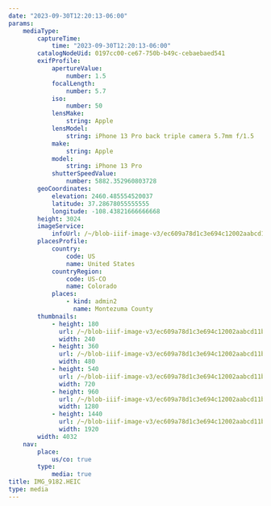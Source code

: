```yaml
---
date: "2023-09-30T12:20:13-06:00"
params:
    mediaType:
        captureTime:
            time: "2023-09-30T12:20:13-06:00"
        catalogNodeUid: 0197cc00-ce67-750b-b49c-cebaebaed541
        exifProfile:
            apertureValue:
                number: 1.5
            focalLength:
                number: 5.7
            iso:
                number: 50
            lensMake:
                string: Apple
            lensModel:
                string: iPhone 13 Pro back triple camera 5.7mm f/1.5
            make:
                string: Apple
            model:
                string: iPhone 13 Pro
            shutterSpeedValue:
                number: 5882.352960803728
        geoCoordinates:
            elevation: 2460.485554520037
            latitude: 37.28678055555555
            longitude: -108.43821666666668
        height: 3024
        imageService:
            infoUrl: /~/blob-iiif-image-v3/ec609a78d1c3e694c12002aabcd11b8d9d783ce9aa0c5e0647f9c620b6e34088/info.json
        placesProfile:
            country:
                code: US
                name: United States
            countryRegion:
                code: US-CO
                name: Colorado
            places:
                - kind: admin2
                  name: Montezuma County
        thumbnails:
            - height: 180
              url: /~/blob-iiif-image-v3/ec609a78d1c3e694c12002aabcd11b8d9d783ce9aa0c5e0647f9c620b6e34088/full/240%2C180/0/default.jpg
              width: 240
            - height: 360
              url: /~/blob-iiif-image-v3/ec609a78d1c3e694c12002aabcd11b8d9d783ce9aa0c5e0647f9c620b6e34088/full/480%2C360/0/default.jpg
              width: 480
            - height: 540
              url: /~/blob-iiif-image-v3/ec609a78d1c3e694c12002aabcd11b8d9d783ce9aa0c5e0647f9c620b6e34088/full/720%2C540/0/default.jpg
              width: 720
            - height: 960
              url: /~/blob-iiif-image-v3/ec609a78d1c3e694c12002aabcd11b8d9d783ce9aa0c5e0647f9c620b6e34088/full/1280%2C960/0/default.jpg
              width: 1280
            - height: 1440
              url: /~/blob-iiif-image-v3/ec609a78d1c3e694c12002aabcd11b8d9d783ce9aa0c5e0647f9c620b6e34088/full/1920%2C1440/0/default.jpg
              width: 1920
        width: 4032
    nav:
        place:
            us/co: true
        type:
            media: true
title: IMG_9182.HEIC
type: media
---
```

